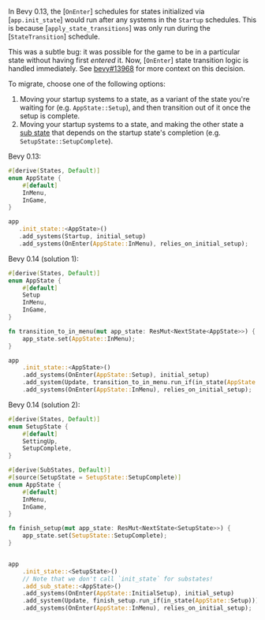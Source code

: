 In Bevy 0.13, the [`OnEnter`] schedules for states initialized via [`app.init_state`] would run after any systems in the `Startup` schedules.
This is because [`apply_state_transitions`] was only run during the [`StateTransition`] schedule.

This was a subtle bug: it was possible for the game to be in a particular state without having first *entered* it.
Now, [`OnEnter`] state transition logic is handled immediately.
See [bevy#13968](https://github.com/bevyengine/bevy/issues/13968) for more context on this decision.

To migrate, choose one of the following options:

1. Moving your startup systems to a state, as a variant of the state you're waiting for (e.g. `AppState::Setup`), and then transition out of it once the setup is complete.
2. Moving your startup systems to a state, and making the other state a [sub state](https://github.com/bevyengine/bevy/blob/v0.14.0-rc.4/examples/state/sub_states.rs) that depends on the startup state's completion (e.g. `SetupState::SetupComplete`).

Bevy 0.13:

```rust
#[derive(States, Default)]
enum AppState {
    #[default]
    InMenu,
    InGame,
}

app
   .init_state::<AppState>()
   .add_systems(Startup, initial_setup)
   .add_systems(OnEnter(AppState::InMenu), relies_on_initial_setup);
```

Bevy 0.14 (solution 1):

```rust
#[derive(States, Default)]
enum AppState {
    #[default]
    Setup
    InMenu,
    InGame,
}

fn transition_to_in_menu(mut app_state: ResMut<NextState<AppState>>) {
    app_state.set(AppState::InMenu);
}

app
    .init_state::<AppState>()
    .add_systems(OnEnter(AppState::Setup), initial_setup)
    .add_system(Update, transition_to_in_menu.run_if(in_state(AppState::Setup)))
    .add_systems(OnEnter(AppState::InMenu), relies_on_initial_setup);
```

Bevy 0.14 (solution 2):

```rust
#[derive(States, Default)]
enum SetupState {
    #[default]
    SettingUp,
    SetupComplete,
}

#[derive(SubStates, Default)]
#[source(SetupState = SetupState::SetupComplete)]
enum AppState {
    #[default]
    InMenu,
    InGame,
}

fn finish_setup(mut app_state: ResMut<NextState<SetupState>>) {
    app_state.set(SetupState::SetupComplete);
}


app
    .init_state::<SetupState>()
    // Note that we don't call `init_state` for substates!
    .add_sub_state::<AppState>()
    .add_systems(OnEnter(AppState::InitialSetup), initial_setup)
    .add_system(Update, finish_setup.run_if(in_state(AppState::Setup)))
    .add_systems(OnEnter(AppState::InMenu), relies_on_initial_setup);
```

